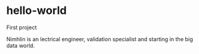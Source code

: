 # hello-world
First project

Nimhlin is an lectrical engineer, validation specialist and starting in the big data world.
